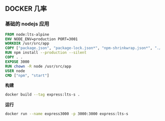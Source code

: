 ## DOCKER 几率

### 基础的 nodejs 应用

```dockerfile
FROM node:lts-alpine
ENV NODE_ENV=production PORT=3001
WORKDIR /usr/src/app
COPY ["package.json", "package-lock.json*", "npm-shrinkwrap.json*", "./"]
RUN npm install --production --silent
COPY . .
EXPOSE 3000
RUN chown -R node /usr/src/app
USER node
CMD ["npm", "start"]

```

**构建**

```bash
docker build --tag express:lts-s .
```

**运行**

```bash
docker run --name express3000 -p 3000:3000 express:lts-s
```
